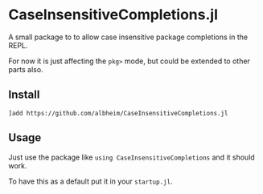 # CaseInsensitiveCompletions.jl

A small package to to allow case insensitive package completions in the REPL.

For now it is just affecting the `pkg>` mode, but could be extended to other parts also.

## Install
`]add https://github.com/albheim/CaseInsensitiveCompletions.jl`

## Usage
Just use the package like `using CaseInsensitiveCompletions` and it should work.

To have this as a default put it in your `startup.jl`.
